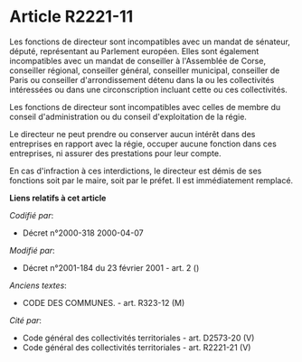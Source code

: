 # Article R2221-11

Les fonctions de directeur sont incompatibles avec un mandat de sénateur, député, représentant au Parlement européen. Elles
sont également incompatibles avec un mandat de conseiller à l'Assemblée de Corse, conseiller régional, conseiller général,
conseiller municipal, conseiller de Paris ou conseiller d'arrondissement détenu dans la ou les collectivités intéressées ou
dans une circonscription incluant cette ou ces collectivités.

Les fonctions de directeur sont incompatibles avec celles de membre du conseil d'administration ou du conseil d'exploitation
de la régie.

Le directeur ne peut prendre ou conserver aucun intérêt dans des entreprises en rapport avec la régie, occuper aucune
fonction dans ces entreprises, ni assurer des prestations pour leur compte.

En cas d'infraction à ces interdictions, le directeur est démis de ses fonctions soit par le maire, soit par le préfet. Il
est immédiatement remplacé.

**Liens relatifs à cet article**

_Codifié par_:

  - Décret n°2000-318 2000-04-07

_Modifié par_:

  - Décret n°2001-184 du 23 février 2001 - art. 2 ()

_Anciens textes_:

  - CODE DES COMMUNES. - art. R323-12 (M)

_Cité par_:

  - Code général des collectivités territoriales - art. D2573-20 (V)
  - Code général des collectivités territoriales - art. R2221-21 (V)
